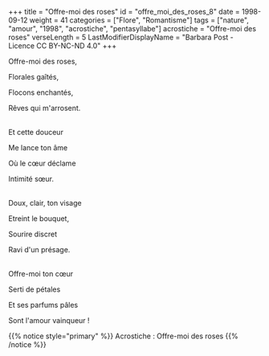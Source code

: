 +++
title = "Offre-moi des roses"
id = "offre_moi_des_roses_8"
date = 1998-09-12
weight = 41
categories = ["Flore", "Romantisme"]
tags = ["nature", "amour", "1998", "acrostiche", "pentasyllabe"]
acrostiche = "Offre-moi des roses"
verseLength = 5
LastModifierDisplayName = "Barbara Post - Licence CC BY-NC-ND 4.0"
+++

Offre-moi des roses,

Florales gaîtés,

Flocons enchantés,

Rêves qui m'arrosent.

 \
Et cette douceur

Me lance ton âme

Où le cœur déclame

Intimité sœur.

 \
Doux, clair, ton visage

Etreint le bouquet,

Sourire discret

Ravi d'un présage.

 \
Offre-moi ton cœur

Serti de pétales

Et ses parfums pâles

Sont l'amour vainqueur !

{{% notice style="primary" %}}
Acrostiche : Offre-moi des roses
{{% /notice %}}
